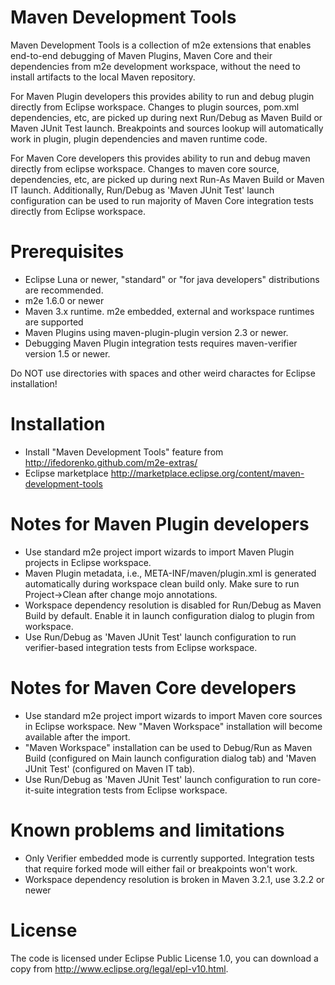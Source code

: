 # Maven Development Tools

Maven Development Tools is a collection of m2e extensions that enables 
end-to-end debugging of Maven Plugins, Maven Core and their dependencies from
m2e development workspace, without the need to install artifacts to the local
Maven repository.

For Maven Plugin developers this provides ability to run and debug plugin 
directly from Eclipse workspace. Changes to plugin sources, pom.xml 
dependencies, etc, are picked up during next Run/Debug as Maven Build or 
Maven JUnit Test launch. Breakpoints and sources lookup will automatically
work in plugin,  plugin dependencies and maven runtime code.

For Maven Core developers this provides ability to run and debug maven 
directly from eclipse workspace. Changes to maven core source, dependencies,
etc, are picked up during next Run-As Maven Build or Maven IT launch. 
Additionally, Run/Debug as 'Maven JUnit Test' launch configuration can be used
to run majority of Maven Core integration tests directly from Eclipse workspace.  

# Prerequisites

* Eclipse Luna or newer, "standard" or "for java developers" distributions
  are recommended.
* m2e 1.6.0 or newer
* Maven 3.x runtime. m2e embedded, external and workspace runtimes are supported
* Maven Plugins using maven-plugin-plugin version 2.3 or newer.
* Debugging Maven Plugin integration tests requires maven-verifier version
  1.5 or newer. 

Do NOT use directories with spaces and other weird charactes for Eclipse 
installation!

# Installation

* Install "Maven Development Tools" feature from http://ifedorenko.github.com/m2e-extras/
* Eclipse marketplace http://marketplace.eclipse.org/content/maven-development-tools

# Notes for Maven Plugin developers

* Use standard m2e project import wizards to import Maven Plugin projects in 
  Eclipse workspace.
* Maven Plugin metadata, i.e., META-INF/maven/plugin.xml is generated 
  automatically during workspace clean build only. Make sure to run 
  Project->Clean after change mojo annotations.  
* Workspace dependency resolution is disabled for Run/Debug as Maven Build by
  default. Enable it in launch configuration dialog to plugin from workspace.
* Use Run/Debug as 'Maven JUnit Test' launch configuration to run verifier-based
  integration tests from Eclipse workspace.

# Notes for Maven Core developers

* Use standard m2e project import wizards to import Maven core sources in 
  Eclipse workspace. New "Maven Workspace" installation will become available 
  after the import.
* "Maven Workspace" installation can be used to Debug/Run as Maven Build 
  (configured on Main launch configuration dialog tab) and 'Maven JUnit Test' 
  (configured on Maven IT tab).
* Use Run/Debug as 'Maven JUnit Test' launch configuration to run core-it-suite
  integration tests from Eclipse workspace.
  
# Known problems and limitations

* Only Verifier embedded mode is currently supported. Integration tests that
  require forked mode will either fail or breakpoints won't work.
* Workspace dependency resolution is broken in Maven 3.2.1, use 3.2.2 or newer

# License

The code is licensed under Eclipse Public License 1.0, you can download a copy 
from http://www.eclipse.org/legal/epl-v10.html.
